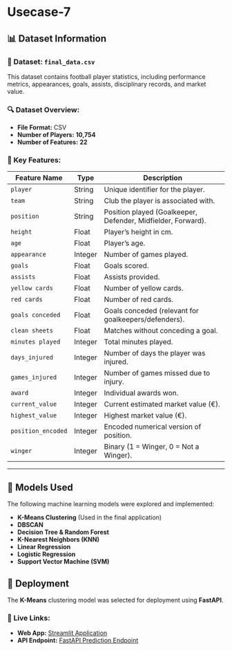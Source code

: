 # Usecase-7




## 📊 Dataset Information

### 📁 Dataset: `final_data.csv`
This dataset contains football player statistics, including performance metrics, appearances, goals, assists, disciplinary records, and market value.

### 🔍 Dataset Overview:
- **File Format:** CSV 
- **Number of Players:** **10,754**
- **Number of Features:** **22**


### 🔑 Key Features:
| Feature Name           | Type      | Description |
|------------------------|-----------|-------------|
| `player`              | String    | Unique identifier for the player. |
| `team`                | String    | Club the player is associated with. |
| `position`            | String    | Position played (Goalkeeper, Defender, Midfielder, Forward). |
| `height`              | Float     | Player’s height in cm. |
| `age`                 | Float     | Player’s age. |
| `appearance`          | Integer   | Number of games played. |
| `goals`               | Float     | Goals scored. |
| `assists`             | Float     | Assists provided. |
| `yellow cards`        | Float     | Number of yellow cards. |
| `red cards`           | Float     | Number of red cards. |
| `goals conceded`      | Float     | Goals conceded (relevant for goalkeepers/defenders). |
| `clean sheets`        | Float     | Matches without conceding a goal. |
| `minutes played`      | Integer   | Total minutes played. |
| `days_injured`        | Integer   | Number of days the player was injured. |
| `games_injured`       | Integer   | Number of games missed due to injury. |
| `award`              | Integer   | Individual awards won. |
| `current_value`       | Integer   | Current estimated market value (€). |
| `highest_value`       | Integer   | Highest market value (€). |
| `position_encoded`    | Integer   | Encoded numerical version of position. |
| `winger`              | Integer   | Binary (1 = Winger, 0 = Not a Winger). |

---


## 📌 Models Used
The following machine learning models were explored and implemented:
- **K-Means Clustering** (Used in the final application)
- **DBSCAN**
- **Decision Tree & Random Forest**
- **K-Nearest Neighbors (KNN)**
- **Linear Regression**
- **Logistic Regression**
- **Support Vector Machine (SVM)**

## 🚀 Deployment
The **K-Means** clustering model was selected for deployment using **FastAPI**.

### 🔗 Live Links:
- **Web App:** [Streamlit Application](https://usecase-7-xrpdn6mocfmcpwmkbbdpvg.streamlit.app)
- **API Endpoint:** [FastAPI Prediction Endpoint](https://detest-bsd7.onrender.com/predict)
